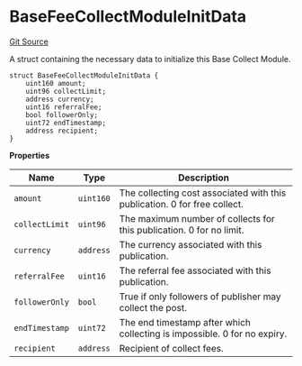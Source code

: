 # BaseFeeCollectModuleInitData
[Git Source](https://github.com/digiv3rse/protocol-contracts/blob/0d518167a484d4368bad0990424be098fe779fa4/contracts/modules/interfaces/IBaseFeeCollectModule.sol)

A struct containing the necessary data to initialize this Base Collect Module.


```solidity
struct BaseFeeCollectModuleInitData {
    uint160 amount;
    uint96 collectLimit;
    address currency;
    uint16 referralFee;
    bool followerOnly;
    uint72 endTimestamp;
    address recipient;
}
```

**Properties**

|Name|Type|Description|
|----|----|-----------|
|`amount`|`uint160`|The collecting cost associated with this publication. 0 for free collect.|
|`collectLimit`|`uint96`|The maximum number of collects for this publication. 0 for no limit.|
|`currency`|`address`|The currency associated with this publication.|
|`referralFee`|`uint16`|The referral fee associated with this publication.|
|`followerOnly`|`bool`|True if only followers of publisher may collect the post.|
|`endTimestamp`|`uint72`|The end timestamp after which collecting is impossible. 0 for no expiry.|
|`recipient`|`address`|Recipient of collect fees.|

